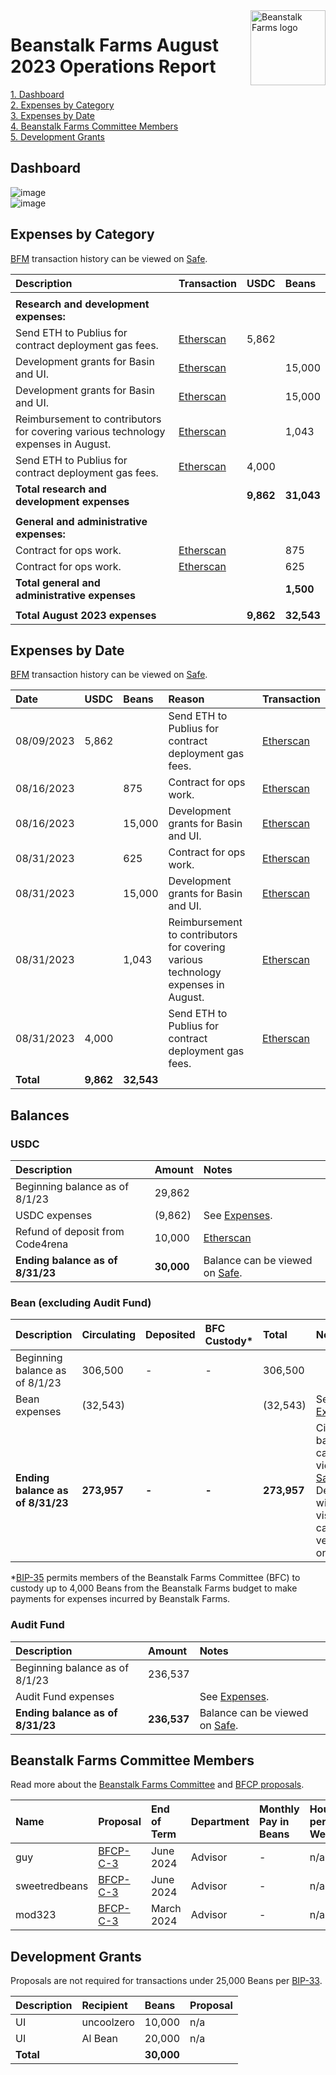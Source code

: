 <img src="https://arweave.net/jT_5PRnlx5T4olxEPanXO9m6ur5ho341aY4cmp9YNuM" alt="Beanstalk Farms logo" align="right" width="120" />

# Beanstalk Farms August 2023 Operations Report

[1. Dashboard](#dashboard)  
[2. Expenses by Category](#expenses-by-category)  
[3. Expenses by Date](#expenses-by-date)  
[4. Beanstalk Farms Committee Members](#beanstalk-farms-committee-members)  
[5. Development Grants](#development-grants)  

## Dashboard

![image](https://arweave.net/-F59xPaCRwNpxE8X4pXaC1oKJho2Md_cjvDIV2_350k)  
![image](https://arweave.net/FW3C3MHDGbmf2fPWc97wgOqPV2TY_Fggc7kLhtMt0AY)  

## Expenses by Category

[BFM](https://docs.bean.money/almanac/governance/beanstalk-farms/bfm-dashboard) transaction history can be viewed on [Safe](https://app.safe.global/eth:0x21DE18B6A8f78eDe6D16C50A167f6B222DC08DF7/transactions/history).

| Description                                                                       | Transaction                                                                                             | USDC      | Beans      |
|:----------------------------------------------------------------------------------|:--------------------------------------------------------------------------------------------------------|:----------|:-----------|
|                                                                                   |                                                                                                         |           |            |
| **Research and development expenses:**                                            |                                                                                                         |           |            |
| Send ETH to Publius for contract deployment gas fees.                             | [Etherscan](https://etherscan.io/tx/0x2bb3bb70d441b5bd5f934ebd5f091e6929b80e475df81ea10778fd5adf52276b) | 5,862     |            |
| Development grants for Basin and UI.                                              | [Etherscan](https://etherscan.io/tx/0x4ea755187b026f47457b50025a3f5cf25a9994a174aa7f24aeb6b2f1ba06acc8) |           | 15,000     |
| Development grants for Basin and UI.                                              | [Etherscan](https://etherscan.io/tx/0x29941f8918ddd71fc26d2af201e390a0593883793034a6eb8d6227abc879ae37) |           | 15,000     |
| Reimbursement to contributors for covering various technology expenses in August. | [Etherscan](https://etherscan.io/tx/0x29941f8918ddd71fc26d2af201e390a0593883793034a6eb8d6227abc879ae37) |           | 1,043      |
| Send ETH to Publius for contract deployment gas fees.                             | [Etherscan](https://etherscan.io/tx/0x29941f8918ddd71fc26d2af201e390a0593883793034a6eb8d6227abc879ae37) | 4,000     |            |
| **Total research and development expenses**                                       |                                                                                                         | **9,862** | **31,043** |
|                                                                                   |                                                                                                         |           |            |
| **General and administrative expenses:**                                          |                                                                                                         |           |            |
| Contract for ops work.                                                            | [Etherscan](https://etherscan.io/tx/0x4ea755187b026f47457b50025a3f5cf25a9994a174aa7f24aeb6b2f1ba06acc8) |           | 875        |
| Contract for ops work.                                                            | [Etherscan](https://etherscan.io/tx/0x29941f8918ddd71fc26d2af201e390a0593883793034a6eb8d6227abc879ae37) |           | 625        |
| **Total general and administrative expenses**                                     |                                                                                                         |           | **1,500**  |
|                                                                                   |                                                                                                         |           |            |
| **Total August 2023 expenses**                                                    |                                                                                                         | **9,862** | **32,543** |

## Expenses by Date

[BFM](https://docs.bean.money/almanac/governance/beanstalk-farms/bfm-dashboard) transaction history can be viewed on [Safe](https://app.safe.global/eth:0x21DE18B6A8f78eDe6D16C50A167f6B222DC08DF7/transactions/history).

| Date       | USDC      | Beans      | Reason                                                                            | Transaction                                                                                             |
|:-----------|:----------|:-----------|:----------------------------------------------------------------------------------|:--------------------------------------------------------------------------------------------------------|
| 08/09/2023 | 5,862     |            | Send ETH to Publius for contract deployment gas fees.                             | [Etherscan](https://etherscan.io/tx/0x2bb3bb70d441b5bd5f934ebd5f091e6929b80e475df81ea10778fd5adf52276b) |
| 08/16/2023 |           | 875        | Contract for ops work.                                                            | [Etherscan](https://etherscan.io/tx/0x4ea755187b026f47457b50025a3f5cf25a9994a174aa7f24aeb6b2f1ba06acc8) |
| 08/16/2023 |           | 15,000     | Development grants for Basin and UI.                                              | [Etherscan](https://etherscan.io/tx/0x4ea755187b026f47457b50025a3f5cf25a9994a174aa7f24aeb6b2f1ba06acc8) |
| 08/31/2023 |           | 625        | Contract for ops work.                                                            | [Etherscan](https://etherscan.io/tx/0x29941f8918ddd71fc26d2af201e390a0593883793034a6eb8d6227abc879ae37) |
| 08/31/2023 |           | 15,000     | Development grants for Basin and UI.                                              | [Etherscan](https://etherscan.io/tx/0x29941f8918ddd71fc26d2af201e390a0593883793034a6eb8d6227abc879ae37) |
| 08/31/2023 |           | 1,043      | Reimbursement to contributors for covering various technology expenses in August. | [Etherscan](https://etherscan.io/tx/0x29941f8918ddd71fc26d2af201e390a0593883793034a6eb8d6227abc879ae37) |
| 08/31/2023 | 4,000     |            | Send ETH to Publius for contract deployment gas fees.                             | [Etherscan](https://etherscan.io/tx/0x29941f8918ddd71fc26d2af201e390a0593883793034a6eb8d6227abc879ae37) |
| **Total**  | **9,862** | **32,543** |                                                                                   |                                                                                                         |

## Balances

### USDC

| Description                      | Amount     | Notes                                                                                                             |
|:---------------------------------|:-----------|:------------------------------------------------------------------------------------------------------------------|
| Beginning balance as of 8/1/23   | 29,862     |                                                                                                                   |
| USDC expenses                    | (9,862)    | See [Expenses](#expenses-by-category).                                                                            |
| Refund of deposit from Code4rena | 10,000     | [Etherscan](https://etherscan.io/tx/0xe211bfbb382b9323a023147f68202989a14c7e8366c627397006fe515ba9cb33)           |
| **Ending balance as of 8/31/23** | **30,000** | Balance can be viewed on [Safe](https://app.safe.global/eth:0x21DE18B6A8f78eDe6D16C50A167f6B222DC08DF7/balances). |

### Bean (excluding Audit Fund)

| Description                      | Circulating | Deposited | BFC Custody* | Total       | Notes                                                                                                                                                                                         |
|:---------------------------------|:------------|:----------|:-------------|:------------|:----------------------------------------------------------------------------------------------------------------------------------------------------------------------------------------------|
| Beginning balance as of 8/1/23   | 306,500     | -         | -            | 306,500     |                                                                                                                                                                                               |
| Bean expenses                    | (32,543)    |           |              | (32,543)    | See [Expenses](#expenses-by-category).                                                                                                                                                        |
| **Ending balance as of 8/31/23** | **273,957** | **-**     | **-**        | **273,957** | Circulating balance can be viewed on [Safe](https://app.safe.global/eth:0x21DE18B6A8f78eDe6D16C50A167f6B222DC08DF7/balances). Silo Deposits will not be visible but can be verified on-chain. |

*[BIP-35](https://arweave.net/6io_TThM36tFXmaM-AW52xygYKQ2oxUbGA8jydtanMc) permits members of the Beanstalk Farms Committee (BFC) to custody up to 4,000 Beans from the Beanstalk Farms budget to make payments for expenses incurred by Beanstalk Farms.

### Audit Fund

| Description                      | Amount      | Notes                                                                                                             |
|:---------------------------------|:------------|:------------------------------------------------------------------------------------------------------------------|
| Beginning balance as of 8/1/23   | 236,537     |                                                                                                                   |
| Audit Fund expenses              |             | See [Expenses](#expenses-by-category).                                                                            |
| **Ending balance as of 8/31/23** | **236,537** | Balance can be viewed on [Safe](https://app.safe.global/eth:0x21DE18B6A8f78eDe6D16C50A167f6B222DC08DF7/balances). |

## Beanstalk Farms Committee Members

Read more about the [Beanstalk Farms Committee](https://docs.bean.money/almanac/governance/beanstalk-farms#beanstalk-farms-committee) and [BFCP proposals](https://docs.bean.money/almanac/governance/proposals#bfcp).

| Name          | Proposal                                                                    | End of Term | Department | Monthly Pay in Beans | Hours per Week |
|:--------------|:----------------------------------------------------------------------------|:------------|:-----------|:---------------------|:---------------|
| guy           | [BFCP-C-3](https://arweave.net/jAKE7eYNIqJOGVsbG5xU8EZDQPKCCXIipFzJo02tMys) | June 2024   | Advisor    | -                    | n/a            |
| sweetredbeans | [BFCP-C-3](https://arweave.net/jAKE7eYNIqJOGVsbG5xU8EZDQPKCCXIipFzJo02tMys) | June 2024   | Advisor    | -                    | n/a            |
| mod323        | [BFCP-C-3](https://arweave.net/jAKE7eYNIqJOGVsbG5xU8EZDQPKCCXIipFzJo02tMys) | March 2024  | Advisor    | -                    | n/a            |

## Development Grants

Proposals are not required for transactions under 25,000 Beans per [BIP-33](https://arweave.net/-iklnExU_oJl3N2Lh0wnnGqeT8cTV0L6d6YOpbn2iKc#governance).

| Description | Recipient  | Beans      | Proposal |
|:------------|:-----------|:-----------|:---------|
| UI          | uncoolzero | 10,000     | n/a      |
| UI          | Al Bean    | 20,000     | n/a      |
| **Total**   |            | **30,000** |          |
